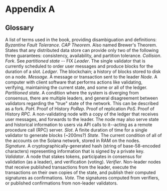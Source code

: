 # Appendix A
## Glossary

A list of terms used in the book, providing disambiguation and definitions:
*Byzantine Fault Tolerance*. 
*CAP Theorem*. Also named Brewer's Theorem. States that any distributed data store can provide only two of the following three guarantees: consistency, availability, and partition tolerance.
*Collision*.
*Fork*. See *partitioned state* -- FIX
*Leader*. The single validator that is currently scheduled to order user messages and produce blocks for the duration of a slot.
*Ledger*. The blockchain; a history of blocks stored to disk on a node.
*Message*. A message or transaction sent to the leader
*Node*. A computer with client software that performs actions like validating, verifying, maintaining the current state, and some or all of the ledger.
*Partitioned state*. A condition where the system is diverging from consensus, there are multiple leaders, and general disagreement between validators regarding the "true" state of the network. This can be described as a fork.
*PoH*. Proof of History
*PoRep*. Proof of replication
*PoS*. Proof of History
*RPC*. A non-validating node with a copy of the ledger that receives user messages, and forwards to the leader. The node may also serve state and historical information to users via API calls to it--acting as a remote procedure call (RPC) server. 
*Slot*. A finite duration of time for a single validator to generate blocks (~200ms?)
*State*. The current condition of all of the accounts on the Solana network, stored in RAM on the nodes.
*Signature*. A cryptographically-generated hash (string of base-58-encoded characters) representing information that is signed by a private key.   
*Validator*. A node that stakes tokens, participates in consensus for validation (as a leader), and verification (voting).
*Verifier*. Non-leader nodes that receive published transactions from the leader, execute the transactions on their own copies of the state, and publish their computed signatures as confirmations.
*Vote*. The signatures computed from verifiers, or published confirmations from non-leader validators. 